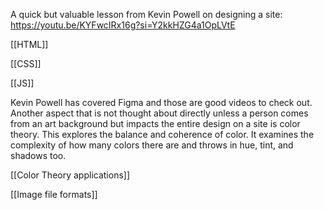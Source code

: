 A quick but valuable lesson from Kevin Powell on designing a site:
https://youtu.be/KYFwcIRx16g?si=Y2kkHZG4a1OpLVtE

[[HTML]]

[[CSS]]

[[JS]]

Kevin Powell has covered Figma and those are good videos to check out. Another aspect that is not thought about directly unless a person comes from an art background but impacts the entire design on a site is color theory. This explores the balance and coherence of color. It examines the complexity of how many colors there are and throws in hue, tint, and shadows too. 

[[Color Theory applications]]

[[Image file formats]]



